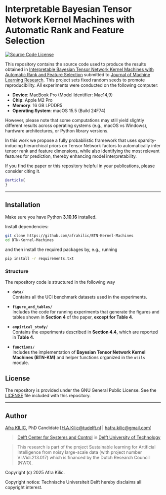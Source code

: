 # Interpretable Bayesian Tensor Network Kernel Machines with Automatic Rank and Feature Selection

[![Source Code License](https://img.shields.io/badge/license-GPL-blueviolet)](https://github.com/afrakilic/BTN-Kernel-Machines/blob/main/LICENSE)


This repository contains the source code used to produce the results obtained in [Interpretable Bayesian Tensor Network Kernel Machines with Automatic Rank and Feature Selection](https://arxiv.org/abs/2409.12789) submitted to [Journal of Machine Learning Research](https://www.jmlr.org/). This project sets fixed random seeds to promote reproducibility. All experiments were conducted on the following computer:

- **Device**: MacBook Pro (Model Identifier: Mac14,9)
- **Chip**: Apple M2 Pro 
- **Memory**: 16 GB LPDDR5
- **Operating System**: macOS 15.5 (Build 24F74)

However, please note that some computations may still yield slightly different results across operating systems (e.g., macOS vs Windows), hardware architectures, or Python library versions.


In this work we propose a fully probabilistic framework that uses sparsity-inducing hierarchical priors on Tensor Network factors to automatically infer tensor rank and feature dimensions, while also identifying the most relevant features for prediction, thereby enhancing model interpretability.

If you find the paper or this repository helpful in your publications, please consider citing it.

```bibtex
@article{
}
```

---

## Installation



Make sure you have Python **3.10.16** installed.

Install dependencies:

```bash
git clone https://github.com/afrakilic/BTN-Kernel-Machines
cd BTN-Kernel-Machines
```

and then install the required packages by, e.g., running

```bash
pip install -r requirements.txt
```

### Structure

The repository code is structured in the following way

- **`data/`**  
  Contains all the UCI benchmark datasets used in the experiments.

- **`figure_and_tables/`**  
  Includes the code for running experiments that generate the figures and tables shown in **Section 4** of the paper, **except for Table 4**.

- **`empirical_study/`**  
  Contains the experiments described in **Section 4.4**, which are reported in **Table 4**.

- **`functions/`**  
  Includes the implementation of **Bayesian Tensor Network Kernel Machines (BTN-KM)** and helper functions organized in the `utils` module.
## License

The repository is provided under the GNU General Public License. See the [LICENSE](https://github.com/afrakilic/BTN-Kernel-Machines/blob/main/LICENSE) file included with this repository.

---

## Author

[Afra KILIC](https://www.tudelft.nl/staff/h.a.kilic/), PhD Candidate [H.A.Kilic@tudelft.nl | hafra.kilic@gmail.com]

> [Delft Center for Systems and Control](https://www.tudelft.nl/en/3me/about/departments/delft-center-for-systems-and-control/) in [Delft University of Technology](https://www.tudelft.nl/en/)

> This research is part of the project Sustainable learning for Artificial Intelligence from noisy large-scale data (with project number VI.Vidi.213.017) which is financed by the Dutch Research Council (NWO).

Copyright (c) 2025 Afra Kilic.

Copyright notice: Technische Universiteit Delft hereby disclaims all copyright interest. 